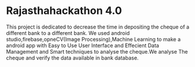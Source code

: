 # Rajasthahackathon 4.0
This project is dedicated to decrease the time in depositing the cheque of a different bank to a different bank.
We used android studio,firebase,opneCV(Image Processing),Machine Learning to make a android app with Easy to Use User Interface and 
Effecient Data  Management and Smart techniques to analyse the cheque.We analyse The cheque and verify the data available in bank database.
